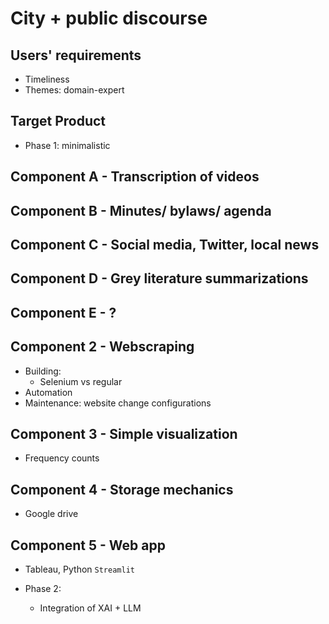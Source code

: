 
# City + public discourse

## Users' requirements
- Timeliness
- Themes: domain-expert

## Target Product

- Phase 1: minimalistic

## Component A - Transcription of videos
## Component B - Minutes/ bylaws/ agenda
## Component C - Social media, Twitter, local news
## Component D - Grey literature summarizations
## Component E -  ?

## Component 2 - Webscraping
  - Building:
    - Selenium vs regular
  - Automation
  - Maintenance: website change configurations

## Component 3 - Simple visualization
  - Frequency counts
   
## Component 4 - Storage mechanics
  - Google drive 

## Component 5 - Web app 
  - Tableau, Python ```Streamlit```

- Phase 2:
  - Integration of XAI + LLM   
